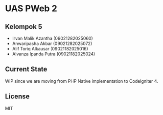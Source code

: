 # UAS PWeb 2

## Kelompok 5

- Irvan Malik Azantha (09021282025060)
- Anwaripasha Akbar (09021282025072)
- Alif Toriq Alkausar (09021182025016)
- Alvanza Ipanda Putra (09021182025024)

## Current State

WIP since we are moving from PHP Native implementation to CodeIgniter 4.

## License

MIT
